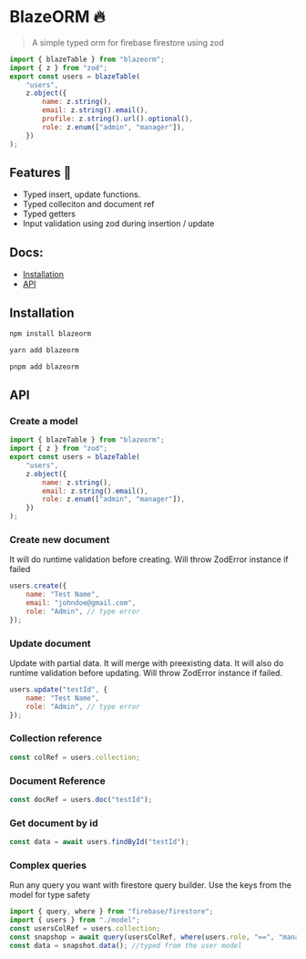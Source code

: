 # BlazeORM 🔥

> A simple typed orm for firebase firestore using zod

```jsx
import { blazeTable } from "blazeorm";
import { z } from "zod";
export const users = blazeTable(
	"users",
	z.object({
		name: z.string(),
		email: z.string().email(),
		profile: z.string().url().optional(),
		role: z.enum(["admin", "manager"]),
	})
);
```

## Features 🚀

- Typed insert, update functions.
- Typed colleciton and document ref
- Typed getters
- Input validation using zod during insertion / update

## Docs:

- [Installation](#installation)
- [API](#api)

## Installation

```bash
npm install blazeorm
```

```bash
yarn add blazeorm
```

```bash
pnpm add blazeorm
```

## API

### Create a model

```jsx
import { blazeTable } from "blazeorm";
import { z } from "zod";
export const users = blazeTable(
	"users",
	z.object({
		name: z.string(),
		email: z.string().email(),
		role: z.enum(["admin", "manager"]),
	})
);
```

### Create new document

It will do runtime validation before creating. Will throw ZodError instance if failed

```jsx
users.create({
	name: "Test Name",
	email: "johndoe@gmail.com",
	role: "Admin", // type error
});
```

### Update document

Update with partial data. It will merge with preexisting data. It will also do runtime validation before updating. Will throw ZodError instance if failed.

```jsx
users.update("testId", {
	name: "Test Name",
	role: "Admin", // type error
});
```

### Collection reference

```jsx
const colRef = users.collection;
```

### Document Reference

```jsx
const docRef = users.doc("testId");
```

### Get document by id

```jsx
const data = await users.findById("testId");
```

### Complex queries

Run any query you want with firestore query builder. Use the keys from the model for type safety

```jsx
import { query, where } from "firebase/firestore";
import { users } from "./model";
const usersColRef = users.collection;
const snapshop = await query(usersColRef, where(users.role, "==", "manager"));
const data = snapshot.data(); //typed from the user model
```
